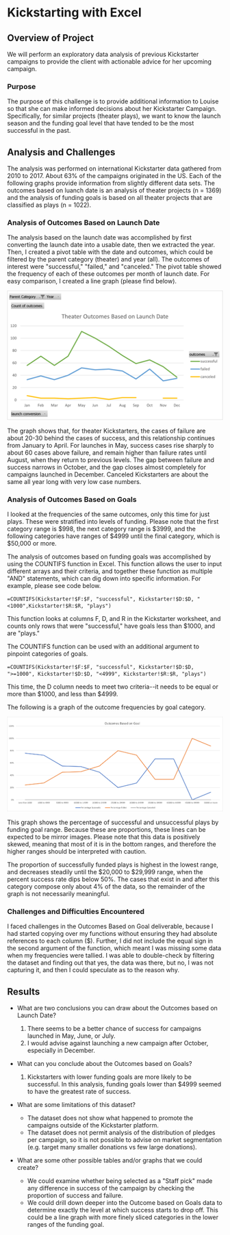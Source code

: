 # Kickstarting with Excel

## Overview of Project
We will perform an exploratory data analysis of previous Kickstarter campaigns to provide the client with actionable advice for her upcoming campaign.

### Purpose
 The purpose of this challenge is to provide additional information to Louise so that she can make informed decisions about her Kickstarter Campaign.
Specifically, for similar projects (theater plays), we want to know the launch season and the funding goal level that have tended to be the most successful in the past.

## Analysis and Challenges
The analysis was performed on international Kickstarter data gathered from 2010 to 2017. About 63% of the campaigns originated in the US. 
Each of the following graphs provide information from slightly different data sets. The outcomes based on luanch date is an analysis of theater projects (n = 1369) and the analysis of funding goals is based on all theater projects that are classified as plays (n = 1022). 

### Analysis of Outcomes Based on Launch Date
The analysis based on the launch date was accomplished by first converting the launch date into a usable date, then we extracted the year. Then, I created a pivot table with the date and outcomes, which could be filtered by the parent category (theater) and year (all). The outcomes of interest were "successful," "failed," and "canceled." The pivot table showed the frequency of each of these outcomes per month of launch date. For easy comparison, I created a line graph (please find below).

![Launch_Date_vs_Outcomes](https://github.com/saramcel/Kickstarter-Analysis/blob/38b99a27e04897645b8f4fb201f90ef4f50b8dd2/Resources/Theater_Outcomes_vs_Launch.png)

The graph shows that, for theater Kickstarters, the cases of failure are about 20-30 behind the cases of success, and this relationship continues from January to April. For launches in May, success cases rise sharply to about 60 cases above failure, and remain higher than failure rates until August, when they return to previous levels. The gap between failure and success narrows in October, and the gap closes almost completely for campaigns launched in December. 
Canceled Kickstarters are about the same all year long with very low case numbers. 

### Analysis of Outcomes Based on Goals
I looked at the frequencies of the same outcomes, only this time for just plays. These were stratified into levels of funding. Please note that the first category range is $998, the next category range is $3999, and the following categories have ranges of $4999 until the final category, which is $50,000 or more. 

The analysis of outcomes based on funding goals was accomplished by using the COUNTIFS function in Excel. This function allows the user to input different arrays and their criteria, and together these function as multiple "AND" statements, which can dig down into specific information. For example, please see code below.

```
=COUNTIFS(Kickstarter!$F:$F, "successful", Kickstarter!$D:$D, "<1000",Kickstarter!$R:$R, "plays")
```
This function looks at columns F, D, and R in the Kickstarter worksheet, and counts only rows that were "successful," have goals less than $1000, and are "plays."

The COUNTIFS function can be used with an additional argument to pinpoint categories of goals.

```
=COUNTIFS(Kickstarter!$F:$F, "successful", Kickstarter!$D:$D, ">=1000", Kickstarter!$D:$D, "<4999", Kickstarter!$R:$R, "plays")
```
This time, the D column needs to meet two criteria--it needs to be equal or more than $1000, and less than $4999. 

The following is a graph of the outcome frequencies by goal category. 

![Goals_vs_Outcomes](https://github.com/saramcel/Kickstarter-Analysis/blob/38b99a27e04897645b8f4fb201f90ef4f50b8dd2/Resources/Outcomes_vs_Goals.png)

This graph shows the percentage of successful and unsuccessful plays by funding goal range. Because these are proportions, these lines can be expected to be mirror images. Please note that this data is positively skewed, meaning that most of it is in the bottom ranges, and therefore the higher ranges should be interpreted with caution.

The proportion of successfully funded plays is highest in the lowest range, and decreases steadily until the $20,000 to $29,999 range, when the percent success rate dips below 50%. The cases that exist in and after this category compose only about 4% of the data, so the remainder of the graph is not necessarily meaningful.
 
### Challenges and Difficulties Encountered

I faced challenges in the Outcomes Based on Goal deliverable, because I had started copying over my functions without ensuring they had absolute references to each column ($).
Further, I did not include the equal sign in the second argument of the function, which meant I was missing some data when my frequencies were tallied. I was able to double-check by filtering the dataset and finding out that yes, the data was there, but no, I was not capturing it, and then I could speculate as to the reason why. 

## Results

- What are two conclusions you can draw about the Outcomes based on Launch Date?
  1. There seems to be a better chance of success for campaigns launched in May, June, or July. 
  2. I would advise against launching a new campaign after October, especially in December. 

- What can you conclude about the Outcomes based on Goals?
  1. Kickstarters with lower funding goals are more likely to be successful. In this analysis, funding goals lower than $4999 seemed to have the greatest rate of success. 

- What are some limitations of this dataset?
  - The dataset does not show what happened to promote the campaigns outside of the Kickstarter platform.
  - The dataset does not permit analysis of the distribution of pledges per campaign, so it is not possible to advise on market segmentation (e.g. target many smaller donations vs few large donations).

- What are some other possible tables and/or graphs that we could create?
  - We could examine whether being selected as a "Staff pick" made any difference in success of the campaign by checking the proportion of success and failure.
  - We could drill down deeper into the Outcome based on Goals data to determine exactly the level at which success starts to drop off. This could be a line graph with more finely sliced categories in the lower ranges of the funding goal.
